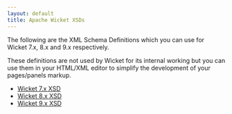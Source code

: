 ```yaml
---
layout: default
title: Apache Wicket XSDs
---
```


The following are the XML Schema Definitions which you can use
for Wicket 7.x, 8.x and 9.x respectively.

These definitions are not used by Wicket for its internal working but you can use them in your
HTML/XML editor to simplify the development of your pages/panels markup.

* [Wicket 7.x XSD](wicket-7.xsd)
* [Wicket 8.x XSD](wicket-8.xsd)
* [Wicket 9.x XSD](wicket-9.xsd)
